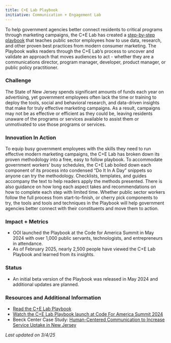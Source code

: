 ```yaml
---
title: C+E Lab Playbook
initiative: Communication + Engagement Lab
---
```


To help government agencies better connect residents to critical programs through marketing campaigns, the C+E Lab has created a [step-by-step playbook](https://innovation.nj.gov/cel-playbook/) that teaches public sector employees how to use data, research, and other proven best practices from modern consumer marketing. The Playbook walks readers through the C+E Lab’s process to uncover and validate an approach that moves audiences to act \- whether they are a communications director, program manager, developer, product manager, or public policy practitioner. 

### Challenge

The State of New Jersey spends significant amounts of funds each year on advertising, yet government employees often lack the time or training to deploy the tools, social and behavioral research, and data-driven insights that make for truly effective marketing campaigns. As a result, campaigns may not be as effective or efficient as they could be, leaving residents unaware of the programs or services available to assist them or unmotivated to use those programs or services. 

### Innovation In Action

To equip busy government employees with the skills they need to run effective modern marketing campaigns, the C+E Lab has broken down its proven methodology into a free, easy to follow playbook. To accommodate government workers’ busy schedules, the C+E Lab boiled down each component of its process into condensed “Do It In A Day” snippets so anyone can try the methodology. Checklists, templates, and guides accompany the text to help readers apply the methods presented. There is also guidance on how long each aspect takes and recommendations on how to complete each step with limited time. Whether public sector workers follow the full process from start-to-finish, or cherry pick components to try, the tools and tools and techniques in the Playbook will help government agencies better connect with their constituents and move them to action.

### Impact \+ Metrics

* OOI launched the Playbook at the Code for America Summit in May 2024 with over 1,000 public servants, technologists, and entrepreneurs in attendance.   
* As of February 2025, nearly 2,500 people have viewed the C+E Lab Playbook and learned from its insights.

### Status

* An initial beta version of the Playbook was released in May 2024 and additional updates are planned. 

### Resources and Additional Information

* [Read the C+E Lab Playbook](https://innovation.nj.gov/cel-playbook/)  
* [Watch the C+E Lab Playbook launch at Code For America Summit 2024](https://www.youtube.com/watch?v=oVcmgfU6lS4)  
* Beeck Center Case Study: [Human-Centered Communication to Increase Service Uptake in New Jersey](https://beeckcenter.georgetown.edu/wp-content/uploads/2024/09/DSN-Spotlight_NJ-CE_v3.pdf)

*Last updated on 3/4/25*
